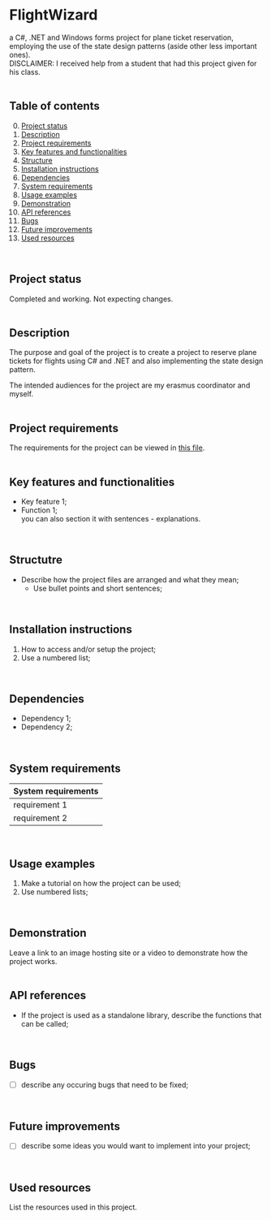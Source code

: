# FlightWizard
a C#, .NET and Windows forms project for plane ticket reservation, employing the use of the state design patterns (aside other less important ones). <br/>
DISCLAIMER: I received help from a student that had this project given for his class.
<br/>
<br/>

## Table of contents
0. [Project status](#Project-status)
1. [Description](#Description)
2. [Project requirements](#Project-requirements)
3. [Key features and functionalities](#Key-features-and-functionalities)
4. [Structure](#Structure)
5. [Installation instructions](#Installation-instructions)
6. [Dependencies](#Dependencies)
7. [System requirements](#System-requirements)
8. [Usage examples](#Usage-examples)
9. [Demonstration](#Demonstration)
10. [API references](#API-references)
11. [Bugs](#Bugs)
12. [Future improvements](#Futute-improvements)
13. [Used resources](#Used-resources) 
<br/>

## Project status
Completed and working. Not expecting changes.
<br/>
<br/>

## Description
The purpose and goal of the project is to create a project to reserve plane tickets for flights using C# and .NET and also implementing the state design pattern.

The intended audiences for the project are my erasmus coordinator and myself.
<br/>
<br/>

## Project requirements
The requirements for the project can be viewed in [this file]().
<br/>
<br/>

## Key features and functionalities
* Key feature 1;
* Function 1; <br/>
you can also section it with sentences - explanations.
<br/>

## Structutre
* Describe how the project files are arranged and what they mean;
  * Use bullet points and short sentences;
<br/>

## Installation instructions
1. How to access and/or setup the project;
2. Use a numbered list;
<br/>

## Dependencies
* Dependency 1;
* Dependency 2;
<br/>

## System requirements
| System requirements |
| ------------------- | 
| requirement 1       | 
| requirement 2       | 
<br/>

## Usage examples
1. Make a tutorial on how the project can be used;
2. Use numbered lists;
<br>

## Demonstration
Leave a link to an image hosting site or a video to demonstrate how the project works. 
<br/>
<br/>

## API references
* If the project is used as a standalone library, describe the functions that can be called;
<br/>

## Bugs
- [ ] describe any occuring bugs that need to be fixed;
<br/>

## Future improvements
- [ ] describe some ideas you would want to implement into your project;
<br/>

## Used resources
List the resources used in this project. 
<br/>
<br/>
